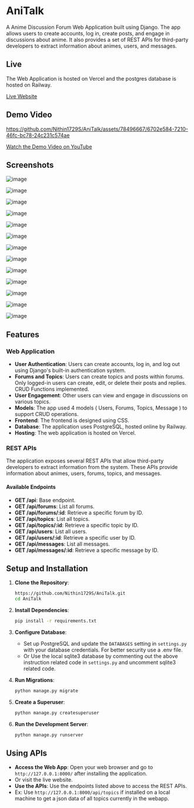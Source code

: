 # AniTalk

A Anime Discussion Forum Web Application built using Django. The app allows users to create accounts, log in, create posts, and engage in discussions about anime. It also provides a set of REST APIs for third-party developers to extract information about animes, users, and messages.

## Live

The Web Application is hosted on Vercel and the postgres database is hosted on Railway.

[Live Website](https://ani-talk-phi.vercel.app)

## Demo Video





https://github.com/Nithin1729S/AniTalk/assets/78496667/6702e584-7210-46fc-bc78-24c231c574ae








[Watch the Demo Video on YouTube](https://youtu.be/uQ2E7DPgc2U)

## Screenshots

![image](https://github.com/Nithin1729S/AniTalk/assets/78496667/c4c5d09f-8b40-4fea-9d92-501c6cae3743)

![image](https://github.com/Nithin1729S/AniTalk/assets/78496667/6033879f-9c89-4124-9167-c9c5cec8021d)

![image](https://github.com/Nithin1729S/AniTalk/assets/78496667/36690997-acc9-48c2-9d3d-361ff372b989)

![image](https://github.com/Nithin1729S/AniTalk/assets/78496667/9856a720-cf0d-4a8a-ba2e-0ef8a315682c)

![image](https://github.com/Nithin1729S/AniTalk/assets/78496667/0fc58cdd-a8a9-4dd3-93d3-c389c9eb8a1f)

![image](https://github.com/Nithin1729S/AniTalk/assets/78496667/f6983077-be4c-4ac6-9bb1-ee641b326f82)

![image](https://github.com/Nithin1729S/AniTalk/assets/78496667/b7ba454d-5f05-47d9-9a5f-1d86955f6a02)

![image](https://github.com/Nithin1729S/AniTalk/assets/78496667/63aa4342-18f2-4b43-b39a-8a1d3f9a4ed3)


![image](https://github.com/Nithin1729S/AniTalk/assets/78496667/330b3d99-ba9e-4139-ad94-0491612848a3)

![image](https://github.com/Nithin1729S/AniTalk/assets/78496667/016f723b-8304-4747-b72c-f438b7b097e3)

![image](https://github.com/Nithin1729S/AniTalk/assets/78496667/24b7ed6d-04e6-4438-a7ad-7f3480582d51)

![image](https://github.com/Nithin1729S/AniTalk/assets/78496667/b409634f-58a4-4d86-8f1c-ebf6a94904fe)

![image](https://github.com/Nithin1729S/AniTalk/assets/78496667/cbf4801e-a1d2-4929-94f3-ea3bfafaf25e)


## Features

### Web Application
- **User Authentication**: Users can create accounts, log in, and log out using Django's built-in authentication system.
- **Forums and Topics**: Users can create topics and posts within forums. Only logged-in users can create, edit, or delete their posts and replies. CRUD Functions implemented.
- **User Engagement**: Other users can view and engage in discussions on various topics.
- **Models**: The app used 4 models ( Users, Forums, Topics, Message ) to support CRUD operations.
- **Frontend**: The frontend is designed using CSS.
- **Database**: The application uses PostgreSQL, hosted online by Railway.
- **Hosting**: The web application is hosted on Vercel.

### REST APIs
The application exposes several REST APIs that allow third-party developers to extract information from the system. These APIs provide information about animes, users, forums, topics, and messages.

#### Available Endpoints
- **GET /api**: Base endpoint.
- **GET /api/forums**: List all forums.
- **GET /api/forums/:id**: Retrieve a specific forum by ID.
- **GET /api/topics**: List all topics.
- **GET /api/topics/:id**: Retrieve a specific topic by ID.
- **GET /api/users**: List all users.
- **GET /api/users/:id**: Retrieve a specific user by ID.
- **GET /api/messages**: List all messages.
- **GET /api/messages/:id**: Retrieve a specific message by ID.


## Setup and Installation

1. **Clone the Repository**:
    ```bash
    https://github.com/Nithin1729S/AniTalk.git
    cd AniTalk
    ```

2. **Install Dependencies**:
    ```bash
    pip install -r requirements.txt
    ```

3. **Configure Database**:
    - Set up PostgreSQL and update the `DATABASES` setting in `settings.py` with your database credentials. For better security use a .env file.
    - Or Use the local sqlite3 database by commenting out the above instruction related code in `settings.py` and uncomment sqlite3 related code.
4. **Run Migrations**:
    ```bash
    python manage.py migrate
    ```

5. **Create a Superuser**:
    ```bash
    python manage.py createsuperuser
    ```

6. **Run the Development Server**:
    ```bash
    python manage.py runserver
    ```

## Using APIs

- **Access the Web App**: Open your web browser and go to `http://127.0.0.1:8000/` after installing the application.
- Or visit the live website.
- **Use the APIs**: Use the endpoints listed above to access the REST APIs.
- Ex: Use `http://127.0.0.1:8000/api/topics` if installed on a local machine to get a json data of all topics currently in the webapp.



